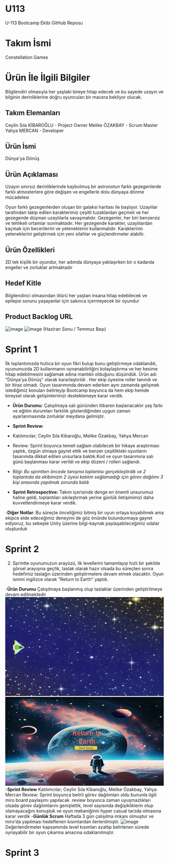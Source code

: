 # U113
U-113 Bootcamp Ekibi GitHub Reposu
# **Takım İsmi**
Constellation Games
# Ürün İle İlgili Bilgiler
Bilgilendiri olmasıyla her yaştaki bireye hitap edecek ve bu sayede uzayın ve bilginin derinliklerine doğru oyuncuları bir macera bekliyor olucak.

## Takım Elemanları

Ceylin Sıla KİBAROĞLU - Project Owner
Melike ÖZAKBAY - Scrum Master
Yahya MERCAN - Developer

## Ürün İsmi

Dünya'ya Dönüş

## Ürün Açıklaması
Uzayın sınırsız derinliklerinde kaybolmuş bir astronotun farklı gezegenlerde farklı atmosterlere göre değişen ve engellerle dolu dünyaya dönme mücadelesi

Oyun farklı gezegenlerden oluşan bir galaksi haritası ile başlıyor. Uzaylılar tarafından takip edilen karakterimiz çeşitli tuzaklardan geçmeli ve her gezegende düşman uzaylılarla savaşmalıdır. Gezegenler, her biri benzersiz ve tehlikeli ortamlar sunmaktadır. Her gezegende karakter, uzaylılardan kaçmak için becerilerini ve yeteneklerini kullanmalıdır. Karakterinin yeteneklerini geliştirmek için yeni silahlar ve güçlendirmeler alabilir. 

## Ürün Özellikleri
2D tek kişilik bir oyundur, her adımda dünyaya yaklaşırken bir o kadarda engeller ve zorluklar artmaktadır

## Hedef Kitle

Bilgilendirici olmasından ötürü her yaştan insana hitap edebilecek ve epilepsi sorunu yaşayanlar için sakınca içermeyecek bir oyundur

## Product Backlog URL

![image](https://github.com/Meigibrary/U113/assets/120041360/96973cb6-71f2-46ff-a386-2f97621881f8)
![image](https://miro.com/app/board/uXjVM5xR70U=/) (Haziran Sonu / Temmuz Başı)

# Sprint 1 
   İlk toplantımızda hızlıca bir oyun fikri bulup bunu geliştirmeye odaklandık, oyunumuzda 2D kullanmanın oynanabilirliğini kolaylaştırma ve her kesime hitap  edebilmesini sağlamak adına mantıklı olduğunu düşündük.
   Ürün adı "Dünya'ya Dönüş" olarak kararlaştırıldı .
   Her ekip üyesine roller tanındı ve  bir itiraz olmadı.
   Oyun tasarımında  devam ederken aynı zamanda gelişmek istediğimiz konuları belirleyip Bootcamp boyunca da hem ekip hemde bireysel olarak gelişimlerimizi desteklemeye karar verdik.

- **Ürün Durumu**: Çalışılmaya salı gününden itibaren başlanacaktır yaş farkı ve eğitim durumları farklılık gösterdiğinden uygun zaman ayarlanmasında zorluklar meydana gelmiştir.
  
- **Sprint Review**: 
- Katılımcılar; Ceylin Sıla Kibaroğlu, Melike Özakbay, Yahya Mercan
- Review: Sprint boyunca temeli sağlam olabilecek bir hikaye araştırması yaptık, özgün olmaya gayret ettik ve benzer çeşitlikteki oyunların tasarımda dikkat edilen unsurlara baktık.Kod ve oyun tasarımına salı günü başlanması karar verildi ve ekip düzeni / rolleri sağlandı. 
- Bilgi: *Bu sprintten öncede tanışma toplantısı gerçekleştirdik ve 2 toplantıda da ekibimizin 2 üyesi katılım sağlamadığı için görev dağılımı 3 kişi arasında yapılmak zorunda kaldı*

- **Sprint Retrospective:**
 Takım içerisinde denge en önemli unsurumuz haline geldi, toplantıları sıkılaştırmak yerine günlük iletişimimizi daha kuvvetlendirmeye karar verdik.  
 
-**Diğer Notlar**:
Bu süreçte önceliğimiz bitmiş bir oyun ortaya koyabilmek ama ekipce elde edeceğimiz deneyimi de göz önünde bulundurmaya gayret ediyoruz, bu sebeple Unity üzerine bilgi-kaynak paylaşabileceğimiz odalar oluşturduk

# Sprint 2
2. Sprintte oyunumuzun arayüzü, ilk levellerini tamamlayıp hızlı bir şekilde görsel arayışına geçtik, taslak olarak hazır olsada bu süreçten sonra hedefimiz taslağın üzerinden geliştirmelere devam etmek olacaktır.
Oyun ismini ingilizce olarak "Return to Earth" yaptık.

-**Ürün Durumu**
 Çalışılmaya başlanmış olup taslaklar üzerinden geliştirilmeye devam edilmektedir 
![image](https://github.com/Meigibrary/U113/blob/main/eb8ad1ab-187f-460f-9f63-005a8a90b23e.jpg) ![image](https://github.com/Meigibrary/U113/blob/main/edebba4d-a953-4f2e-93a3-f06eb3636279.jpg) 
-**Sprint Review**
Katılımcılar; Ceylin Sıla Kibaroğlu, Melike Özakbay, Yahya Mercan
Review: Sprint boyunca belirli görev dağılımları oldu bununla ilgili miro board paylaşımı yapılacak.
review boyunca zaman uyuşmazlıkları olsada görev dağılımlarını genişlettik, level sayısında değişikliklerin olup olamayacağını konuştuk ve oyun mekaniğinin hyper casual tarzda olmasına karar verdik
-**Günlük Scrum**
Haftada 3 gün çalışılma imkanı olmuştur ve miro'da yapılması hedeflenen kısımlardan ilerlenilmiştir.
![image](https://miro.com/app/board/uXjVM5xR70U=/)
Değerlendirmeler kapsamında level kısımları azaltıp belirlenen sürede oynayabilir bir oyun çıkarma amacına odaklanılmıştır.
# Sprint 3
